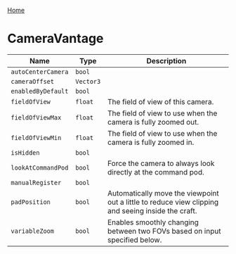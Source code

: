 [Home](https://wnp78.github.io/Sr2Xml/)

# CameraVantage


|Name|Type|Description|
|--|--|--|
|`autoCenterCamera`|`bool`||
|`cameraOffset`|`Vector3`||
|`enabledByDefault`|`bool`||
|`fieldOfView`|`float`|The field of view of this camera.|
|`fieldOfViewMax`|`float`|The field of view to use when the camera is fully zoomed out.|
|`fieldOfViewMin`|`float`|The field of view to use when the camera is fully zoomed in.|
|`isHidden`|`bool`||
|`lookAtCommandPod`|`bool`|Force the camera to always look directly at the command pod.|
|`manualRegister`|`bool`||
|`padPosition`|`bool`|Automatically move the viewpoint out a little to reduce view clipping and seeing inside the craft.|
|`variableZoom`|`bool`|Enables smoothly changing between two FOVs based on input specified below.|


